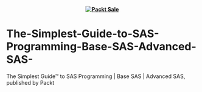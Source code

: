 
<b><p align='center'>[![Packt Sale](https://static.packt-cdn.com/assets/images/packt+events/Improve_UX.png)](https://packt.link/algotradingpython)</p></b> 




# The-Simplest-Guide-to-SAS-Programming-Base-SAS-Advanced-SAS-
The Simplest Guide™ to SAS Programming | Base SAS | Advanced SAS, published by Packt
